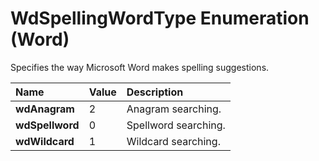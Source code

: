 
# WdSpellingWordType Enumeration (Word)

Specifies the way Microsoft Word makes spelling suggestions.



|**Name**|**Value**|**Description**|
|:-----|:-----|:-----|
|**wdAnagram**|2|Anagram searching.|
|**wdSpellword**|0|Spellword searching.|
|**wdWildcard**|1|Wildcard searching.|
